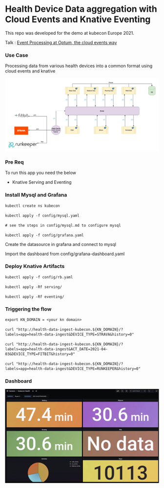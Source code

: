 # Health Device Data aggregation with Cloud Events and Knative Eventing

This repo was developed for the demo at kubecon Europe 2021.

Talk : [Event Processing at Optum, the cloud events way](https://youtu.be/gXuW9mvj6xM)

### Use Case

Processing data from various health devices into a common format using cloud events and knative

![](./images/health.jpg)

### Pre Req

To run this app you need the below

* Knative Serving and Eventing

### Install Mysql and Grafana

```
kubectl create ns kubecon

kubectl apply -f config/mysql.yaml

# see the steps in config/mysql.md to configure mysql

kubectl apply -f config/grafana.yaml
```

Create the datasource in grafana and connect to mysql

Import the dashboard from config/grafana-dashboard.yaml

### Deploy Knative Artifacts

```
kubectl apply -f config/rb.yaml

kubectl apply -Rf serving/

kubectl apply -Rf eventing/
```

### Triggering the flow

```
export KN_DOMAIN = <your kn domain>

curl "http://health-data-ingest-kubecon.${KN_DOMAIN}/?labels=app=health-data-ingest&DEVICE_TYPE=STRAVA&history=0"

curl "http://health-data-ingest-kubecon.${KN_DOMAIN}/?labels=app=health-data-ingest&ACT_DATE=2021-04-03&DEVICE_TYPE=FITBIT&history=0"

curl "http://health-data-ingest-kubecon.${KN_DOMAIN}/?labels=app=health-data-ingest&DEVICE_TYPE=RUNKEEPER&history=0"
```

### Dashboard

![](./images/dashboard.png)



